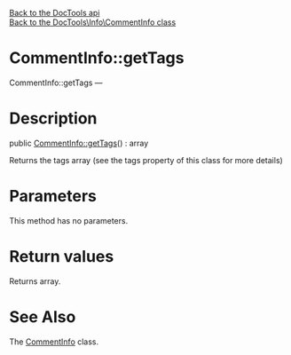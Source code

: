 [Back to the DocTools api](https://github.com/lingtalfi/DocTools/blob/master/doc/api/DocTools.md)<br>
[Back to the DocTools\Info\CommentInfo class](https://github.com/lingtalfi/DocTools/blob/master/doc/api/DocTools/Info/CommentInfo.md)


CommentInfo::getTags
================



CommentInfo::getTags — 




Description
================


public [CommentInfo::getTags](https://github.com/lingtalfi/DocTools/blob/master/doc/api/DocTools/Info/CommentInfo/getTags.md)() : array




Returns the tags array (see the tags property of this class for more details)




Parameters
================

This method has no parameters.


Return values
================

Returns array.







See Also
================

The [CommentInfo](https://github.com/lingtalfi/DocTools/blob/master/doc/api/DocTools/Info/CommentInfo.md) class.
